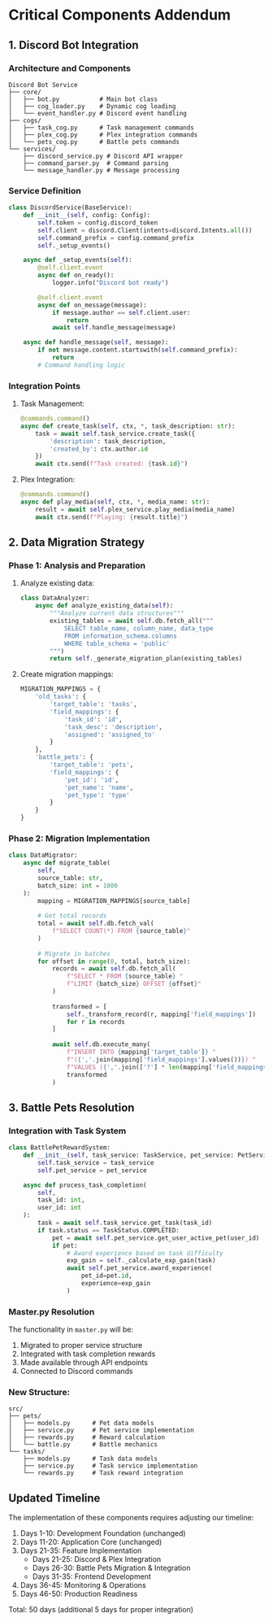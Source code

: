 # Critical Components Addendum

## 1. Discord Bot Integration

### Architecture and Components
```
Discord Bot Service
├── core/
│   ├── bot.py           # Main bot class
│   ├── cog_loader.py    # Dynamic cog loading
│   └── event_handler.py # Discord event handling
├── cogs/
│   ├── task_cog.py      # Task management commands
│   ├── plex_cog.py      # Plex integration commands
│   └── pets_cog.py      # Battle pets commands
└── services/
    ├── discord_service.py # Discord API wrapper
    ├── command_parser.py  # Command parsing
    └── message_handler.py # Message processing
```

### Service Definition
```python
class DiscordService(BaseService):
    def __init__(self, config: Config):
        self.token = config.discord_token
        self.client = discord.Client(intents=discord.Intents.all())
        self.command_prefix = config.command_prefix
        self._setup_events()

    async def _setup_events(self):
        @self.client.event
        async def on_ready():
            logger.info("Discord bot ready")

        @self.client.event
        async def on_message(message):
            if message.author == self.client.user:
                return
            await self.handle_message(message)

    async def handle_message(self, message):
        if not message.content.startswith(self.command_prefix):
            return
        # Command handling logic
```

### Integration Points
1. Task Management:
   ```python
   @commands.command()
   async def create_task(self, ctx, *, task_description: str):
       task = await self.task_service.create_task({
           'description': task_description,
           'created_by': ctx.author.id
       })
       await ctx.send(f"Task created: {task.id}")
   ```

2. Plex Integration:
   ```python
   @commands.command()
   async def play_media(self, ctx, *, media_name: str):
       result = await self.plex_service.play_media(media_name)
       await ctx.send(f"Playing: {result.title}")
   ```

## 2. Data Migration Strategy

### Phase 1: Analysis and Preparation
1. Analyze existing data:
   ```python
   class DataAnalyzer:
       async def analyze_existing_data(self):
           """Analyze current data structures"""
           existing_tables = await self.db.fetch_all("""
               SELECT table_name, column_name, data_type 
               FROM information_schema.columns
               WHERE table_schema = 'public'
           """)
           return self._generate_migration_plan(existing_tables)
   ```

2. Create migration mappings:
   ```python
   MIGRATION_MAPPINGS = {
       'old_tasks': {
           'target_table': 'tasks',
           'field_mappings': {
               'task_id': 'id',
               'task_desc': 'description',
               'assigned': 'assigned_to'
           }
       },
       'battle_pets': {
           'target_table': 'pets',
           'field_mappings': {
               'pet_id': 'id',
               'pet_name': 'name',
               'pet_type': 'type'
           }
       }
   }
   ```

### Phase 2: Migration Implementation
```python
class DataMigrator:
    async def migrate_table(
        self,
        source_table: str,
        batch_size: int = 1000
    ):
        mapping = MIGRATION_MAPPINGS[source_table]
        
        # Get total records
        total = await self.db.fetch_val(
            f"SELECT COUNT(*) FROM {source_table}"
        )
        
        # Migrate in batches
        for offset in range(0, total, batch_size):
            records = await self.db.fetch_all(
                f"SELECT * FROM {source_table} "
                f"LIMIT {batch_size} OFFSET {offset}"
            )
            
            transformed = [
                self._transform_record(r, mapping['field_mappings'])
                for r in records
            ]
            
            await self.db.execute_many(
                f"INSERT INTO {mapping['target_table']} "
                f"({','.join(mapping['field_mappings'].values())}) "
                f"VALUES ({','.join(['?'] * len(mapping['field_mappings']))})",
                transformed
            )
```

## 3. Battle Pets Resolution

### Integration with Task System
```python
class BattlePetRewardSystem:
    def __init__(self, task_service: TaskService, pet_service: PetService):
        self.task_service = task_service
        self.pet_service = pet_service

    async def process_task_completion(
        self,
        task_id: int,
        user_id: int
    ):
        task = await self.task_service.get_task(task_id)
        if task.status == TaskStatus.COMPLETED:
            pet = await self.pet_service.get_user_active_pet(user_id)
            if pet:
                # Award experience based on task difficulty
                exp_gain = self._calculate_exp_gain(task)
                await self.pet_service.award_experience(
                    pet_id=pet.id,
                    experience=exp_gain
                )
```

### Master.py Resolution
The functionality in `master.py` will be:
1. Migrated to proper service structure
2. Integrated with task completion rewards
3. Made available through API endpoints
4. Connected to Discord commands

### New Structure:
```
src/
├── pets/
│   ├── models.py      # Pet data models
│   ├── service.py     # Pet service implementation
│   ├── rewards.py     # Reward calculation
│   └── battle.py      # Battle mechanics
└── tasks/
    ├── models.py      # Task data models
    ├── service.py     # Task service implementation
    └── rewards.py     # Task reward integration
```

## Updated Timeline

The implementation of these components requires adjusting our timeline:

1. Days 1-10: Development Foundation (unchanged)
2. Days 11-20: Application Core (unchanged)
3. Days 21-35: Feature Implementation
   - Days 21-25: Discord & Plex Integration
   - Days 26-30: Battle Pets Migration & Integration
   - Days 31-35: Frontend Development
4. Days 36-45: Monitoring & Operations
5. Days 46-50: Production Readiness

Total: 50 days (additional 5 days for proper integration)